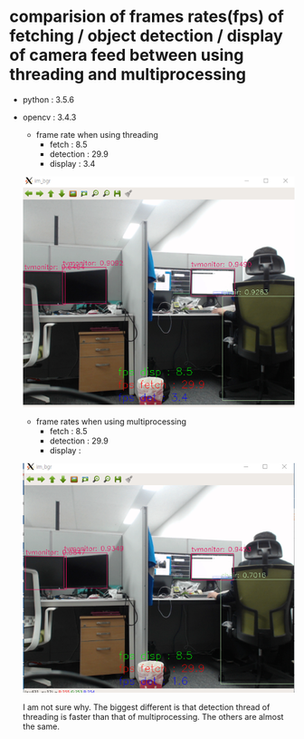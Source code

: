 # comparision of frames rates(fps) of fetching / object detection / display of camera feed between using threading and multiprocessing
* python : 3.5.6
* opencv : 3.4.3

  * frame rate when using threading
    * fetch : 8.5
    * detection : 29.9
    * display : 3.4
    
  
  ![fps_threading](./img/threading.PNG)

  * frame rates when using multiprocessing
    * fetch : 8.5
    * detection : 29.9
    * display : 
  
  ![fps_multiprocessing](./img/multiprocessing.PNG)
  
  I am not sure why. The biggest different is that detection thread of threading is faster than that of multiprocessing.  The others are almost the same.

